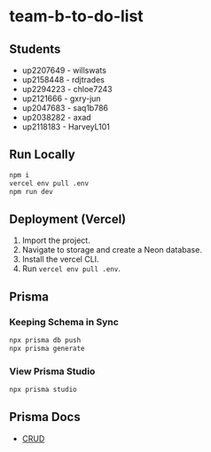 # team-b-to-do-list

## Students

- up2207649 - willswats
- up2158448 - rdjtrades
- up2294223 - chloe7243
- up2121666 - gxry-jun
- up2047683 - saq1b786
- up2038282 - axad
- up2118183 - HarveyL101

## Run Locally

```bash
npm i
vercel env pull .env
npm run dev
```

## Deployment (Vercel)

1. Import the project.
2. Navigate to storage and create a Neon database.
3. Install the vercel CLI.
4. Run `vercel env pull .env`.

## Prisma

### Keeping Schema in Sync

```bash
npx prisma db push
npx prisma generate
```

### View Prisma Studio

```bash
npx prisma studio
```

## Prisma Docs

- [CRUD](https://www.prisma.io/docs/orm/prisma-client/queries/crud)
